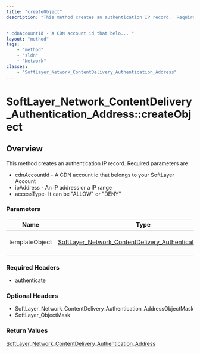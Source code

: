 ```yaml
---
title: "createObject"
description: "This method creates an authentication IP record.  Required parameters are 


* cdnAccountId - A CDN account id that belo... "
layout: "method"
tags:
    - "method"
    - "sldn"
    - "Network"
classes:
    - "SoftLayer_Network_ContentDelivery_Authentication_Address"
---
```

# SoftLayer_Network_ContentDelivery_Authentication_Address::createObject
## Overview 
This method creates an authentication IP record.  Required parameters are 


* cdnAccountId - A CDN account id that belongs to your SoftLayer Account
* ipAddress - An IP address or a IP range
* accessType- It can be "ALLOW" or "DENY"

### Parameters 
|Name | Type | Description |
| --- | --- | --- |
|templateObject| <a href='/reference/datatypes/SoftLayer_Network_ContentDelivery_Authentication_Address'>SoftLayer_Network_ContentDelivery_Authentication_Address </a>| The SoftLayer_Network_ContentDelivery_Authentication_Address object that you wish to create.|


### Required Headers
* authenticate

### Optional Headers
* SoftLayer_Network_ContentDelivery_Authentication_AddressObjectMask
* SoftLayer_ObjectMask

### Return Values
<a href='/reference/datatypes/SoftLayer_Network_ContentDelivery_Authentication_Address'>SoftLayer_Network_ContentDelivery_Authentication_Address </a>

